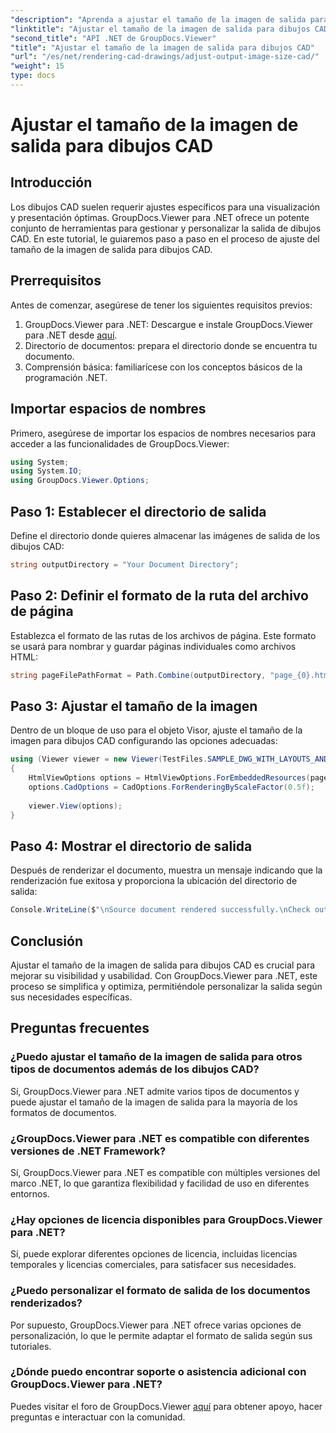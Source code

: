 ```yaml
---
"description": "Aprenda a ajustar el tamaño de la imagen de salida para dibujos CAD con GroupDocs.Viewer para .NET. Mejore la visibilidad y la usabilidad fácilmente."
"linktitle": "Ajustar el tamaño de la imagen de salida para dibujos CAD"
"second_title": "API .NET de GroupDocs.Viewer"
"title": "Ajustar el tamaño de la imagen de salida para dibujos CAD"
"url": "/es/net/rendering-cad-drawings/adjust-output-image-size-cad/"
"weight": 15
type: docs
---
```

# Ajustar el tamaño de la imagen de salida para dibujos CAD

## Introducción
Los dibujos CAD suelen requerir ajustes específicos para una visualización y presentación óptimas. GroupDocs.Viewer para .NET ofrece un potente conjunto de herramientas para gestionar y personalizar la salida de dibujos CAD. En este tutorial, le guiaremos paso a paso en el proceso de ajuste del tamaño de la imagen de salida para dibujos CAD.
## Prerrequisitos
Antes de comenzar, asegúrese de tener los siguientes requisitos previos:
1. GroupDocs.Viewer para .NET: Descargue e instale GroupDocs.Viewer para .NET desde [aquí](https://releases.groupdocs.com/viewer/net/).
2. Directorio de documentos: prepara el directorio donde se encuentra tu documento.
3. Comprensión básica: familiarícese con los conceptos básicos de la programación .NET.

## Importar espacios de nombres
Primero, asegúrese de importar los espacios de nombres necesarios para acceder a las funcionalidades de GroupDocs.Viewer:
```csharp
using System;
using System.IO;
using GroupDocs.Viewer.Options;
```
## Paso 1: Establecer el directorio de salida
Define el directorio donde quieres almacenar las imágenes de salida de los dibujos CAD:
```csharp
string outputDirectory = "Your Document Directory";
```
## Paso 2: Definir el formato de la ruta del archivo de página
Establezca el formato de las rutas de los archivos de página. Este formato se usará para nombrar y guardar páginas individuales como archivos HTML:
```csharp
string pageFilePathFormat = Path.Combine(outputDirectory, "page_{0}.html");
```
## Paso 3: Ajustar el tamaño de la imagen
Dentro de un bloque de uso para el objeto Visor, ajuste el tamaño de la imagen para dibujos CAD configurando las opciones adecuadas:
```csharp
using (Viewer viewer = new Viewer(TestFiles.SAMPLE_DWG_WITH_LAYOUTS_AND_LAYERS))
{
    HtmlViewOptions options = HtmlViewOptions.ForEmbeddedResources(pageFilePathFormat);
    options.CadOptions = CadOptions.ForRenderingByScaleFactor(0.5f);
    
    viewer.View(options);
}
```
## Paso 4: Mostrar el directorio de salida
Después de renderizar el documento, muestra un mensaje indicando que la renderización fue exitosa y proporciona la ubicación del directorio de salida:
```csharp
Console.WriteLine($"\nSource document rendered successfully.\nCheck output in {outputDirectory}.");
```

## Conclusión
Ajustar el tamaño de la imagen de salida para dibujos CAD es crucial para mejorar su visibilidad y usabilidad. Con GroupDocs.Viewer para .NET, este proceso se simplifica y optimiza, permitiéndole personalizar la salida según sus necesidades específicas.
## Preguntas frecuentes
### ¿Puedo ajustar el tamaño de la imagen de salida para otros tipos de documentos además de los dibujos CAD?
Sí, GroupDocs.Viewer para .NET admite varios tipos de documentos y puede ajustar el tamaño de la imagen de salida para la mayoría de los formatos de documentos.
### ¿GroupDocs.Viewer para .NET es compatible con diferentes versiones de .NET Framework?
Sí, GroupDocs.Viewer para .NET es compatible con múltiples versiones del marco .NET, lo que garantiza flexibilidad y facilidad de uso en diferentes entornos.
### ¿Hay opciones de licencia disponibles para GroupDocs.Viewer para .NET?
Sí, puede explorar diferentes opciones de licencia, incluidas licencias temporales y licencias comerciales, para satisfacer sus necesidades.
### ¿Puedo personalizar el formato de salida de los documentos renderizados?
Por supuesto, GroupDocs.Viewer para .NET ofrece varias opciones de personalización, lo que le permite adaptar el formato de salida según sus tutoriales.
### ¿Dónde puedo encontrar soporte o asistencia adicional con GroupDocs.Viewer para .NET?
Puedes visitar el foro de GroupDocs.Viewer [aquí](https://forum.groupdocs.com/c/viewer/9) para obtener apoyo, hacer preguntas e interactuar con la comunidad.